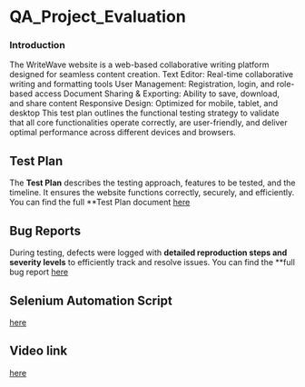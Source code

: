 # QA_Project_Evaluation

### Introduction
The WriteWave website is a web-based collaborative writing platform designed for seamless content creation.
Text Editor: Real-time collaborative writing and formatting tools
User Management: Registration, login, and role-based access
Document Sharing & Exporting: Ability to save, download, and share content
Responsive Design: Optimized for mobile, tablet, and desktop
This test plan outlines the functional testing strategy to validate that all core functionalities operate correctly, are user-friendly, and deliver optimal performance across different devices and browsers. 

## Test Plan
The **Test Plan** describes the testing approach, features to be tested, and the timeline. It ensures the website functions correctly, securely, and efficiently. You can find the full **Test Plan document [here](https://docs.google.com/document/d/1miHjoVf5g7S36NKpg7Y0ecnsuaEBBaU_bw829a99ago/edit?usp=sharing)
## Bug Reports
During testing, defects were logged with **detailed reproduction steps and severity levels** to efficiently track and resolve issues. You can find the **full bug report [here](https://docs.google.com/spreadsheets/d/1N-WpT86vZ1mXXdZyvXRIw-kyIG73Q9o9d3ghhEhEE8E/edit?usp=sharing)
## Selenium Automation Script
[here](https://docs.google.com/document/d/1wNvBU00lPVTsOnIawIU0CqucWjz-qwk2QCuzeopM7gk/edit?usp=sharing)
## Video link
[here]()
